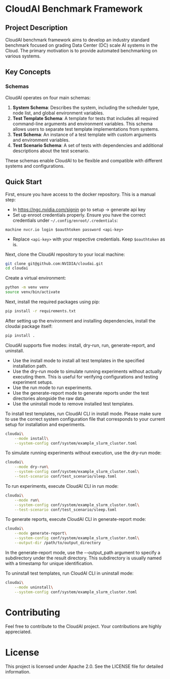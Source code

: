 # CloudAI Benchmark Framework

## Project Description
CloudAI benchmark framework aims to develop an industry standard benchmark focused on grading Data Center (DC) scale AI systems in the Cloud. The primary motivation is to provide automated benchmarking on various systems.

## Key Concepts
### Schemas
CloudAI operates on four main schemas:

1. **System Schema**: Describes the system, including the scheduler type, node list, and global environment variables.
2. **Test Template Schema**: A template for tests that includes all required command-line arguments and environment variables. This schema allows users to separate test template implementations from systems.
3. **Test Schema**: An instance of a test template with custom arguments and environment variables.
4. **Test Scenario Schema**: A set of tests with dependencies and additional descriptions about the test scenario.

These schemas enable CloudAI to be flexible and compatible with different systems and configurations.

## Quick Start
First, ensure you have access to the docker repository. This is a manual step:
- In https://ngc.nvidia.com/signin go to setup -> generate api key
- Set up enroot credentials properly. Ensure you have the correct credentials under `~/.config/enroot/.credentials`:
```
machine nvcr.io login $oauthtoken password <api-key>
```
- Replace `<api-key>` with your respective credentials. Keep `$oauthtoken` as is.

Next, clone the CloudAI repository to your local machine:
```bash
git clone git@github.com:NVIDIA/cloudai.git
cd cloudai
```

Create a virtual environment:
```bash
python -m venv venv
source venv/bin/activate
```

Next, install the required packages using pip:
```bash
pip install -r requirements.txt
```

After setting up the environment and installing dependencies, install the cloudai package itself:
```bash
pip install .
```

CloudAI supports five modes: install, dry-run, run, generate-report, and uninstall.
* Use the install mode to install all test templates in the specified installation path.
* Use the dry-run mode to simulate running experiments without actually executing them. This is useful for verifying configurations and testing experiment setups.
* Use the run mode to run experiments.
* Use the generate-report mode to generate reports under the test directories alongside the raw data.
* Use the uninstall mode to remove installed test templates.

To install test templates, run CloudAI CLI in install mode.
Please make sure to use the correct system configuration file that corresponds to your current setup for installation and experiments.
```bash
cloudai\
    --mode install\
    --system-config conf/system/example_slurm_cluster.toml
```

To simulate running experiments without execution, use the dry-run mode:
```bash
cloudai\
    --mode dry-run\
    --system-config conf/system/example_slurm_cluster.toml\
    --test-scenario conf/test_scenario/sleep.toml
```

To run experiments, execute CloudAI CLI in run mode:
```bash
cloudai\
    --mode run\
    --system-config conf/system/example_slurm_cluster.toml\
    --test-scenario conf/test_scenario/sleep.toml
```

To generate reports, execute CloudAI CLI in generate-report mode:
```bash
cloudai\
    --mode generate-report\
    --system-config conf/system/example_slurm_cluster.toml\
    --output-dir /path/to/output_directory
```
In the generate-report mode, use the --output_path argument to specify a subdirectory under the result directory.
This subdirectory is usually named with a timestamp for unique identification.

To uninstall test templates, run CloudAI CLI in uninstall mode:
```bash
cloudai\
    --mode uninstall\
    --system-config conf/system/example_slurm_cluster.toml
```

# Contributing
Feel free to contribute to the CloudAI project. Your contributions are highly appreciated.

# License
This project is licensed under Apache 2.0. See the LICENSE file for detailed information.
